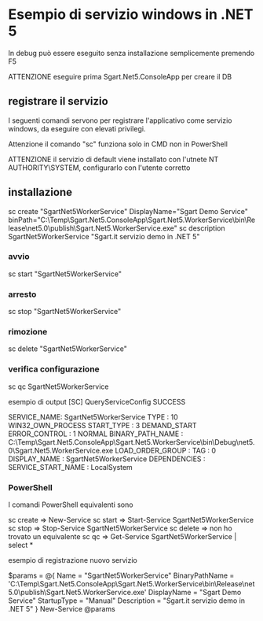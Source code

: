 ﻿# Esempio di servizio windows in .NET 5
In debug può essere eseguito senza installazione semplicemente premendo F5

ATTENZIONE eseguire prima Sgart.Net5.ConsoleApp per creare il DB


## registrare il servizio
I seguenti comandi servono per registrare l'applicativo come servizio windows, da eseguire con elevati privilegi.

Attenzione il comando "sc" funziona solo in CMD non in PowerShell

ATTENZIONE il servizio di default viene installato con l'utnete NT AUTHORITY\SYSTEM, configurarlo con l'utente corretto

## installazione
sc create "SgartNet5WorkerService" DisplayName="Sgart Demo Service" binPath="C:\Temp\Sgart.Net5.ConsoleApp\Sgart.Net5.WorkerService\bin\Release\net5.0\publish\Sgart.Net5.WorkerService.exe"
sc description SgartNet5WorkerService "Sgart.it servizio demo in .NET 5"

### avvio
sc start "SgartNet5WorkerService"

### arresto
sc stop "SgartNet5WorkerService"

### rimozione
sc delete "SgartNet5WorkerService"

### verifica configurazione
sc qc SgartNet5WorkerService

esempio di output
[SC] QueryServiceConfig SUCCESS

SERVICE_NAME: SgartNet5WorkerService
        TYPE               : 10  WIN32_OWN_PROCESS
        START_TYPE         : 3   DEMAND_START
        ERROR_CONTROL      : 1   NORMAL
        BINARY_PATH_NAME   : C:\Temp\Sgart.Net5.ConsoleApp\Sgart.Net5.WorkerService\bin\Debug\net5.0\Sgart.Net5.WorkerService.exe
        LOAD_ORDER_GROUP   :
        TAG                : 0
        DISPLAY_NAME       : SgartNet5WorkerService
        DEPENDENCIES       :
        SERVICE_START_NAME : LocalSystem

### PowerShell
I comandi PowerShell equivalenti sono 

sc create => New-Service 
sc start => Start-Service SgartNet5WorkerService
sc stop => Stop-Service SgartNet5WorkerService
sc delete => non ho trovato un equivalente
sc qc => Get-Service SgartNet5WorkerService | select *

esempio di registrazione nuovo servizio

$params = @{
      Name = "SgartNet5WorkerService"
      BinaryPathName = 'C:\Temp\Sgart.Net5.ConsoleApp\Sgart.Net5.WorkerService\bin\Release\net5.0\publish\Sgart.Net5.WorkerService.exe'
      DisplayName = "Sgart Demo Service"
      StartupType = "Manual"
      Description = "Sgart.it servizio demo in .NET 5"
    }
New-Service @params